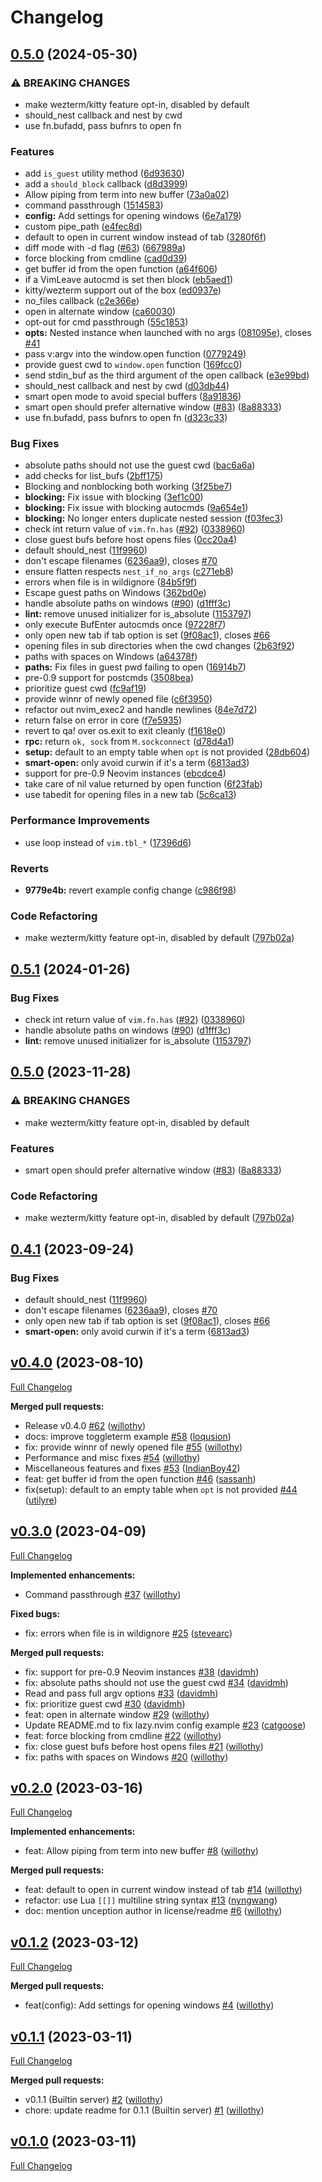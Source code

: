 # Changelog

## [0.5.0](https://github.com/IndianBoy42/flatten.nvim/compare/v0.5.1...v0.5.0) (2024-05-30)


### ⚠ BREAKING CHANGES

* make wezterm/kitty feature opt-in, disabled by default
* should_nest callback and nest by cwd
* use fn.bufadd, pass bufnrs to open fn

### Features

* add `is_guest` utility method ([6d93630](https://github.com/IndianBoy42/flatten.nvim/commit/6d93630e010fd52104b6e77610631edee34defc5))
* add a `should_block` callback ([d8d3999](https://github.com/IndianBoy42/flatten.nvim/commit/d8d3999f371f05412c130bcf8fffd91c2634f379))
* Allow piping from term into new buffer ([73a0a02](https://github.com/IndianBoy42/flatten.nvim/commit/73a0a0242feeef8e2e456e11956bf04bbfaeaf06))
* command passthrough ([1514583](https://github.com/IndianBoy42/flatten.nvim/commit/1514583676a79da4093bfa51d67d423301a5aec1))
* **config:** Add settings for opening windows ([6e7a179](https://github.com/IndianBoy42/flatten.nvim/commit/6e7a179aa3acfc5b817ec189dcbd21fa9636a58f))
* custom pipe_path ([e4fec8d](https://github.com/IndianBoy42/flatten.nvim/commit/e4fec8de73efc246028c469c4398ba8a0c79e02b))
* default to open in current window instead of tab ([3280f6f](https://github.com/IndianBoy42/flatten.nvim/commit/3280f6f2db822132384e310dfdc1cb943efe8a16))
* diff mode with -d flag ([#63](https://github.com/IndianBoy42/flatten.nvim/issues/63)) ([667989a](https://github.com/IndianBoy42/flatten.nvim/commit/667989afb7a07e54d5ce11cb43197679ea0dbefa))
* force blocking from cmdline ([cad0d39](https://github.com/IndianBoy42/flatten.nvim/commit/cad0d3960b31bb238ec42b976db4cc05ccb4c166))
* get buffer id from the open function ([a64f606](https://github.com/IndianBoy42/flatten.nvim/commit/a64f60686a03aa93b32320e4c8de59875ffc965f))
* if a VimLeave autocmd is set then block ([eb5aed1](https://github.com/IndianBoy42/flatten.nvim/commit/eb5aed13799571b823dac2a8ffbeab95230ef994))
* kitty/wezterm support out of the box ([ed0937e](https://github.com/IndianBoy42/flatten.nvim/commit/ed0937e081d50ab73b1bead7383a6ad62c110d7e))
* no_files callback ([c2e366e](https://github.com/IndianBoy42/flatten.nvim/commit/c2e366eb601a6db68848476f9155156139653303))
* open in alternate window ([ca60030](https://github.com/IndianBoy42/flatten.nvim/commit/ca60030f8706b296a9ed2c5953c3cc4711d6386c))
* opt-out for cmd passthrough ([55c1853](https://github.com/IndianBoy42/flatten.nvim/commit/55c1853de0c562bcdeaf9a52b5e4adccc86a2db3))
* **opts:** Nested instance when launched with no args ([081095e](https://github.com/IndianBoy42/flatten.nvim/commit/081095e3abbfeae03b74e134053e8ef48c751932)), closes [#41](https://github.com/IndianBoy42/flatten.nvim/issues/41)
* pass v:argv into the window.open function ([0779249](https://github.com/IndianBoy42/flatten.nvim/commit/07792495244b2fb5a05bd3ee01a28ea78d80d95c))
* provide guest cwd to `window.open` function ([169fcc0](https://github.com/IndianBoy42/flatten.nvim/commit/169fcc0d3588d9643e36a7d25fef093c78a1dc74))
* send stdin_buf as the third argument of the open callback ([e3e99bd](https://github.com/IndianBoy42/flatten.nvim/commit/e3e99bdeaaf470b1829b70f93797b3dc98804de0))
* should_nest callback and nest by cwd ([d03db44](https://github.com/IndianBoy42/flatten.nvim/commit/d03db44ee3428f4997bf314571eb1c9e6ef1991c))
* smart open mode to avoid special buffers ([8a91836](https://github.com/IndianBoy42/flatten.nvim/commit/8a91836a029cd1defe985eb907572b89bb588a5c))
* smart open should prefer alternative window ([#83](https://github.com/IndianBoy42/flatten.nvim/issues/83)) ([8a88333](https://github.com/IndianBoy42/flatten.nvim/commit/8a883330dd9436f010430e78ae7cb449037c79ba))
* use fn.bufadd, pass bufnrs to open fn ([d323c33](https://github.com/IndianBoy42/flatten.nvim/commit/d323c337aeb2e2cc876d5afb098462a4c89f343b))


### Bug Fixes

* absolute paths should not use the guest cwd ([bac6a6a](https://github.com/IndianBoy42/flatten.nvim/commit/bac6a6ac7817a6483bdea7f1f907f1fc314a019b))
* add checks for list_bufs ([2bff175](https://github.com/IndianBoy42/flatten.nvim/commit/2bff175c50dc66491874d3b9030c0de95e2f4597))
* Blocking and nonblocking both working ([3f25be7](https://github.com/IndianBoy42/flatten.nvim/commit/3f25be786bcf097681ac653db02751b3135a7c29))
* **blocking:** Fix issue with blocking ([3ef1c00](https://github.com/IndianBoy42/flatten.nvim/commit/3ef1c006342209de23850e4b29d10faa3d9c4d8b))
* **blocking:** Fix issue with blocking autocmds ([9a654e1](https://github.com/IndianBoy42/flatten.nvim/commit/9a654e1e9cba6bd80c594bd12b85d930c8d72316))
* **blocking:** No longer enters duplicate nested session ([f03fec3](https://github.com/IndianBoy42/flatten.nvim/commit/f03fec337d97c7027fd471ddf967d95e3de8e446))
* check int return value of `vim.fn.has` ([#92](https://github.com/IndianBoy42/flatten.nvim/issues/92)) ([0338960](https://github.com/IndianBoy42/flatten.nvim/commit/0338960b47e01f7295f89ebef60a7d45e9f2b3e9))
* close guest bufs before host opens files ([0cc20a4](https://github.com/IndianBoy42/flatten.nvim/commit/0cc20a4bb9dd43a3a35aa40c2b3d351933ae1cbc))
* default should_nest ([11f9960](https://github.com/IndianBoy42/flatten.nvim/commit/11f9960aa4f5994f20675e3bcc31a4c19ceafb4f))
* don't escape filenames ([6236aa9](https://github.com/IndianBoy42/flatten.nvim/commit/6236aa988a8aeab1c4a59c92615492ec241d33c7)), closes [#70](https://github.com/IndianBoy42/flatten.nvim/issues/70)
* ensure flatten respects `nest_if_no_args` ([c271eb8](https://github.com/IndianBoy42/flatten.nvim/commit/c271eb8972a934870f2c3b5832bf72e970bdc199))
* errors when file is in wildignore ([84b5f9f](https://github.com/IndianBoy42/flatten.nvim/commit/84b5f9f70b64228a149cd45d2f48ce98b046eb0c))
* Escape guest paths on Windows ([362bd0e](https://github.com/IndianBoy42/flatten.nvim/commit/362bd0ebe6b0b6961044eaeb3e71956a46f125e4))
* handle absolute paths on windows ([#90](https://github.com/IndianBoy42/flatten.nvim/issues/90)) ([d1fff3c](https://github.com/IndianBoy42/flatten.nvim/commit/d1fff3c380ff93f55f27d02168cc7952cc473f8c))
* **lint:** remove unused initializer for is_absolute ([1153797](https://github.com/IndianBoy42/flatten.nvim/commit/11537971a22cd03456dcc7b38efea5df11d90cfd))
* only execute BufEnter autocmds once ([97228f7](https://github.com/IndianBoy42/flatten.nvim/commit/97228f78dfee042c18ecce0d788c91f59e770f31))
* only open new tab if tab option is set ([9f08ac1](https://github.com/IndianBoy42/flatten.nvim/commit/9f08ac10d5cdc9b48e3087869774b4578de1d19e)), closes [#66](https://github.com/IndianBoy42/flatten.nvim/issues/66)
* opening files in sub directories when the cwd changes ([2b63f92](https://github.com/IndianBoy42/flatten.nvim/commit/2b63f9209b7254f357494fc59d7ed70609940849))
* paths with spaces on Windows ([a64378f](https://github.com/IndianBoy42/flatten.nvim/commit/a64378fd3aa3213bc028971edb0d764db35edbdf))
* **paths:** Fix files in guest pwd failing to open ([16914b7](https://github.com/IndianBoy42/flatten.nvim/commit/16914b79f2db04b0771d8ba59326bd93c212a9b8))
* pre-0.9 support for postcmds ([3508bea](https://github.com/IndianBoy42/flatten.nvim/commit/3508beaa48d316937d8332d17f7ddc1b7d3f9a83))
* prioritize guest cwd ([fc9af19](https://github.com/IndianBoy42/flatten.nvim/commit/fc9af19a02594bc0ef32a6b8e609e4bd0a9ce1f1))
* provide winnr of newly opened file ([c6f3950](https://github.com/IndianBoy42/flatten.nvim/commit/c6f3950d1b0e40fb267366c356d99ed5ab10a15a))
* refactor out nvim_exec2 and handle newlines ([84e7d72](https://github.com/IndianBoy42/flatten.nvim/commit/84e7d729eeb4228e0e9d8004091350140648115f))
* return false on error in core ([f7e5935](https://github.com/IndianBoy42/flatten.nvim/commit/f7e5935fb38a09305abcef18592c20160a18aedd))
* revert to qa! over os.exit to exit cleanly ([f1618e0](https://github.com/IndianBoy42/flatten.nvim/commit/f1618e04c477a74bc0aba465a0d96ae5baee67c4))
* **rpc:** return `ok, sock` from `M.sockconnect` ([d78d4a1](https://github.com/IndianBoy42/flatten.nvim/commit/d78d4a1beed5f1f4d1c560fefea7cb2f82f7ff8c))
* **setup:** default to an empty table when `opt` is not provided ([28db604](https://github.com/IndianBoy42/flatten.nvim/commit/28db6048a509c9653cb4a4c734e03f412139aa11))
* **smart-open:** only avoid curwin if it's a term ([6813ad3](https://github.com/IndianBoy42/flatten.nvim/commit/6813ad3c49b74fbeb5bc851c7d269b611fc86dd3))
* support for pre-0.9 Neovim instances ([ebcdce4](https://github.com/IndianBoy42/flatten.nvim/commit/ebcdce44806c887ace7640b3b0f2845a3c5f4d30))
* take care of nil value returned by open function ([6f23fab](https://github.com/IndianBoy42/flatten.nvim/commit/6f23fabbb0a5ad9f89a3125ef7e4b34219185d96))
* use tabedit for opening files in a new tab ([5c6ca13](https://github.com/IndianBoy42/flatten.nvim/commit/5c6ca13ac96b563df27eb42997ebc24c1b9f2079))


### Performance Improvements

* use loop instead of `vim.tbl_*` ([17396d6](https://github.com/IndianBoy42/flatten.nvim/commit/17396d6eb04051a9aa41647f7492c2fcd201d5d7))


### Reverts

* **9779e4b:** revert example config change ([c986f98](https://github.com/IndianBoy42/flatten.nvim/commit/c986f98bc1d1e2365dfb2e97dda58ca5d0ae24ae))


### Code Refactoring

* make wezterm/kitty feature opt-in, disabled by default ([797b02a](https://github.com/IndianBoy42/flatten.nvim/commit/797b02a6cbadfc0bd0675d2f469439c2ca3cf267))

## [0.5.1](https://github.com/willothy/flatten.nvim/compare/v0.5.0...v0.5.1) (2024-01-26)


### Bug Fixes

* check int return value of `vim.fn.has` ([#92](https://github.com/willothy/flatten.nvim/issues/92)) ([0338960](https://github.com/willothy/flatten.nvim/commit/0338960b47e01f7295f89ebef60a7d45e9f2b3e9))
* handle absolute paths on windows ([#90](https://github.com/willothy/flatten.nvim/issues/90)) ([d1fff3c](https://github.com/willothy/flatten.nvim/commit/d1fff3c380ff93f55f27d02168cc7952cc473f8c))
* **lint:** remove unused initializer for is_absolute ([1153797](https://github.com/willothy/flatten.nvim/commit/11537971a22cd03456dcc7b38efea5df11d90cfd))

## [0.5.0](https://github.com/willothy/flatten.nvim/compare/v0.4.1...v0.5.0) (2023-11-28)


### ⚠ BREAKING CHANGES

* make wezterm/kitty feature opt-in, disabled by default

### Features

* smart open should prefer alternative window ([#83](https://github.com/willothy/flatten.nvim/issues/83)) ([8a88333](https://github.com/willothy/flatten.nvim/commit/8a883330dd9436f010430e78ae7cb449037c79ba))


### Code Refactoring

* make wezterm/kitty feature opt-in, disabled by default ([797b02a](https://github.com/willothy/flatten.nvim/commit/797b02a6cbadfc0bd0675d2f469439c2ca3cf267))

## [0.4.1](https://github.com/willothy/flatten.nvim/compare/v0.4.0...v0.4.1) (2023-09-24)


### Bug Fixes

* default should_nest ([11f9960](https://github.com/willothy/flatten.nvim/commit/11f9960aa4f5994f20675e3bcc31a4c19ceafb4f))
* don't escape filenames ([6236aa9](https://github.com/willothy/flatten.nvim/commit/6236aa988a8aeab1c4a59c92615492ec241d33c7)), closes [#70](https://github.com/willothy/flatten.nvim/issues/70)
* only open new tab if tab option is set ([9f08ac1](https://github.com/willothy/flatten.nvim/commit/9f08ac10d5cdc9b48e3087869774b4578de1d19e)), closes [#66](https://github.com/willothy/flatten.nvim/issues/66)
* **smart-open:** only avoid curwin if it's a term ([6813ad3](https://github.com/willothy/flatten.nvim/commit/6813ad3c49b74fbeb5bc851c7d269b611fc86dd3))

## [v0.4.0](https://github.com/willothy/flatten.nvim/tree/v0.4.0) (2023-08-10)

[Full Changelog](https://github.com/willothy/flatten.nvim/compare/v0.3.0...v0.4.0)

**Merged pull requests:**

- Release v0.4.0 [\#62](https://github.com/willothy/flatten.nvim/pull/62) ([willothy](https://github.com/willothy))
- docs: improve toggleterm example [\#58](https://github.com/willothy/flatten.nvim/pull/58) ([loqusion](https://github.com/loqusion))
- fix: provide winnr of newly opened file [\#55](https://github.com/willothy/flatten.nvim/pull/55) ([willothy](https://github.com/willothy))
- Performance and misc fixes [\#54](https://github.com/willothy/flatten.nvim/pull/54) ([willothy](https://github.com/willothy))
- Miscellaneous features and fixes [\#53](https://github.com/willothy/flatten.nvim/pull/53) ([IndianBoy42](https://github.com/IndianBoy42))
- feat: get buffer id from the open function [\#46](https://github.com/willothy/flatten.nvim/pull/46) ([sassanh](https://github.com/sassanh))
- fix\(setup\): default to an empty table when `opt` is not provided [\#44](https://github.com/willothy/flatten.nvim/pull/44) ([utilyre](https://github.com/utilyre))

## [v0.3.0](https://github.com/willothy/flatten.nvim/tree/v0.3.0) (2023-04-09)

[Full Changelog](https://github.com/willothy/flatten.nvim/compare/v0.2.0...v0.3.0)

**Implemented enhancements:**

- Command passthrough [\#37](https://github.com/willothy/flatten.nvim/pull/37) ([willothy](https://github.com/willothy))

**Fixed bugs:**

- fix: errors when file is in wildignore [\#25](https://github.com/willothy/flatten.nvim/pull/25) ([stevearc](https://github.com/stevearc))

**Merged pull requests:**

- fix: support for pre-0.9 Neovim instances [\#38](https://github.com/willothy/flatten.nvim/pull/38) ([davidmh](https://github.com/davidmh))
- fix: absolute paths should not use the guest cwd [\#34](https://github.com/willothy/flatten.nvim/pull/34) ([davidmh](https://github.com/davidmh))
- Read and pass full argv options [\#33](https://github.com/willothy/flatten.nvim/pull/33) ([davidmh](https://github.com/davidmh))
- fix: prioritize guest cwd [\#30](https://github.com/willothy/flatten.nvim/pull/30) ([davidmh](https://github.com/davidmh))
- feat: open in alternate window [\#29](https://github.com/willothy/flatten.nvim/pull/29) ([willothy](https://github.com/willothy))
- Update README.md to fix lazy.nvim config example [\#23](https://github.com/willothy/flatten.nvim/pull/23) ([catgoose](https://github.com/catgoose))
- feat: force blocking from cmdline [\#22](https://github.com/willothy/flatten.nvim/pull/22) ([willothy](https://github.com/willothy))
- fix: close guest bufs before host opens files [\#21](https://github.com/willothy/flatten.nvim/pull/21) ([willothy](https://github.com/willothy))
- fix: paths with spaces on Windows [\#20](https://github.com/willothy/flatten.nvim/pull/20) ([willothy](https://github.com/willothy))

## [v0.2.0](https://github.com/willothy/flatten.nvim/tree/v0.2.0) (2023-03-16)

[Full Changelog](https://github.com/willothy/flatten.nvim/compare/v0.1.2...v0.2.0)

**Implemented enhancements:**

- feat: Allow piping from term into new buffer [\#8](https://github.com/willothy/flatten.nvim/pull/8) ([willothy](https://github.com/willothy))

**Merged pull requests:**

- feat: default to open in current window instead of tab [\#14](https://github.com/willothy/flatten.nvim/pull/14) ([willothy](https://github.com/willothy))
- refactor: use Lua `[[]]` multiline string syntax [\#13](https://github.com/willothy/flatten.nvim/pull/13) ([nyngwang](https://github.com/nyngwang))
- doc: mention unception author in license/readme [\#6](https://github.com/willothy/flatten.nvim/pull/6) ([willothy](https://github.com/willothy))

## [v0.1.2](https://github.com/willothy/flatten.nvim/tree/v0.1.2) (2023-03-12)

[Full Changelog](https://github.com/willothy/flatten.nvim/compare/v0.1.1...v0.1.2)

**Merged pull requests:**

- feat\(config\): Add settings for opening windows [\#4](https://github.com/willothy/flatten.nvim/pull/4) ([willothy](https://github.com/willothy))

## [v0.1.1](https://github.com/willothy/flatten.nvim/tree/v0.1.1) (2023-03-11)

[Full Changelog](https://github.com/willothy/flatten.nvim/compare/v0.1.0...v0.1.1)

**Merged pull requests:**

- v0.1.1 \(Builtin server\) [\#2](https://github.com/willothy/flatten.nvim/pull/2) ([willothy](https://github.com/willothy))
- chore: update readme for 0.1.1 \(Builtin server\) [\#1](https://github.com/willothy/flatten.nvim/pull/1) ([willothy](https://github.com/willothy))

## [v0.1.0](https://github.com/willothy/flatten.nvim/tree/v0.1.0) (2023-03-11)

[Full Changelog](https://github.com/willothy/flatten.nvim/compare/4a72062a4ff97a556b0d0a95348b49028f2b9ecf...v0.1.0)
